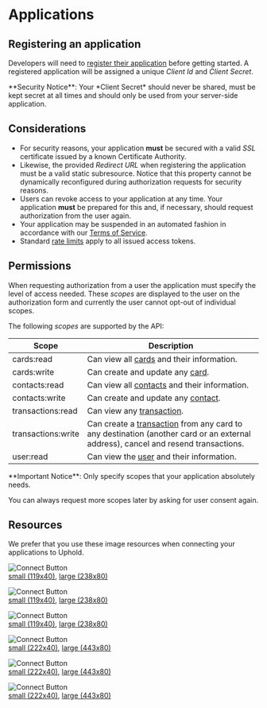 # Applications

## Registering an application

Developers will need to [register their application](https://uphold.com/dashboard/profile/applications/developer/new) before getting started. A registered application will be assigned a unique *Client Id* and *Client Secret*.

<aside class="notice">
**Security Notice**: Your *Client Secret* should never be shared, must be kept secret at all times and should only be used from your server-side application.
</aside>

## Considerations

* For security reasons, your application **must** be secured with a valid *SSL* certificate issued by a known Certificate Authority.
* Likewise, the provided *Redirect URL* when registering the application must be a valid static subresource. Notice that this property cannot be dynamically reconfigured during authorization requests for security reasons.
* Users can revoke access to your application at any time. Your application **must** be prepared for this and, if necessary, should request authorization from the user again.
* Your application may be suspended in an automated fashion in accordance with our [Terms of Service](https://uphold.com/en/legal/membership-agreement).
* Standard [rate limits](#rate-limits) apply to all issued access tokens.

## Permissions

When requesting authorization from a user the application must specify the level of access needed. These *scopes* are displayed to the user on the authorization form and currently the user cannot opt-out of individual scopes.

The following *scopes* are supported by the API:

Scope |  Description
--------- | -----------
cards:read | Can view all [cards](#card-object) and their information.
cards:write | Can create and update any [card](#card-object).
contacts:read | Can view all [contacts](#contact-object) and their information.
contacts:write | Can create and update any [contact](#contact-object).
transactions:read | Can view any [transaction](#transaction-object).
transactions:write | Can create a [transaction](#transaction-object) from any card to any destination (another card or an external address), cancel and resend transactions.
user:read | Can view the [user](#user-object) and their information.

<aside class="notice">
**Important Notice**: Only specify scopes that your application absolutely needs.

You can always request more scopes later by asking for user consent again.
</aside>

## Resources

We prefer that you use these image resources when connecting your applications to Uphold.

<img alt="Connect Button" src="images/buttons/bitreserve-connect-light-purple@1x.png" srcset="images/buttons/bitreserve-connect-light-purple@1x.png 1x, images/buttons/bitreserve-connect-light-purple@2x.png 2x"><br>
[small (119x40)](images/buttons/bitreserve-connect-light-purple@1x.png), [large (238x80)](images/buttons/bitreserve-connect-light-purple@2x.png)

<img alt="Connect Button" src="images/buttons/bitreserve-connect-purple@1x.png" srcset="images/buttons/bitreserve-connect-purple@1x.png 1x, images/buttons/bitreserve-connect-purple@2x.png 2x"><br>
[small (119x40)](images/buttons/bitreserve-connect-purple@1x.png), [large (238x80)](images/buttons/bitreserve-connect-purple@2x.png)

<img alt="Connect Button" src="images/buttons/bitreserve-connect-white@1x.png" srcset="images/buttons/bitreserve-connect-white@1x.png 1x, images/buttons/bitreserve-connect-white@2x.png 2x"><br>
[small (119x40)](images/buttons/bitreserve-connect-white@1x.png), [large (238x80)](images/buttons/bitreserve-connect-white@2x.png)

<img alt="Connect Button" src="images/buttons/bitreserve-connect-with-light-purple@1x.png" srcset="images/buttons/bitreserve-connect-with-light-purple@1x.png 1x, images/buttons/bitreserve-connect-with-light-purple@2x.png 2x"><br>
[small (222x40)](images/buttons/bitreserve-connect-with-light-purple@1x.png), [large (443x80)](images/buttons/bitreserve-connect-with-light-purple@2x.png)

<img alt="Connect Button" src="images/buttons/bitreserve-connect-with-purple@1x.png" srcset="images/buttons/bitreserve-connect-with-purple@1x.png 1x, images/buttons/bitreserve-connect-with-purple@2x.png 2x"><br>
[small (222x40)](images/buttons/bitreserve-connect-with-purple@1x.png), [large (443x80)](images/buttons/bitreserve-connect-with-purple@2x.png)

<img alt="Connect Button" src="images/buttons/bitreserve-connect-with-white@1x.png" srcset="images/buttons/bitreserve-connect-with-white@1x.png 1x, images/buttons/bitreserve-connect-with-white@2x.png 2x"><br>
[small (222x40)](images/buttons/bitreserve-connect-with-white@1x.png), [large (443x80)](images/buttons/bitreserve-connect-with-white@2x.png)
